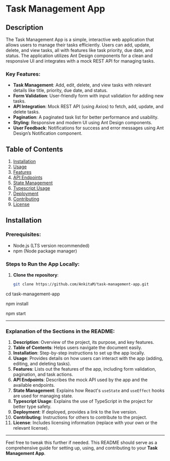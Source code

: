 # Task Management App

## Description

The Task Management App is a simple, interactive web application that allows users to manage their tasks efficiently. Users can add, update, delete, and view tasks, all with features like task priority, due date, and status. The application utilizes Ant Design components for a clean and responsive UI and integrates with a mock REST API for managing tasks.

### Key Features:
- **Task Management**: Add, edit, delete, and view tasks with relevant details like title, priority, due date, and status.
- **Form Validation**: User-friendly form with input validation for adding new tasks.
- **API Integration**: Mock REST API (using Axios) to fetch, add, update, and delete tasks.
- **Pagination**: A paginated task list for better performance and usability.
- **Styling**: Responsive and modern UI using Ant Design components.
- **User Feedback**: Notifications for success and error messages using Ant Design’s Notification component.

## Table of Contents

1. [Installation](#installation)
2. [Usage](#usage)
3. [Features](#features)
4. [API Endpoints](#api-endpoints)
5. [State Management](#state-management)
6. [Typescript Usage](#typescript-usage)
7. [Deployment](#deployment)
8. [Contributing](#contributing)
9. [License](#license)

## Installation

### Prerequisites:
- Node.js (LTS version recommended)
- npm (Node package manager)

### Steps to Run the App Locally:

1. **Clone the repository**:
   ```bash
   git clone https://github.com/AnkitaM/task-management-app.git

cd task-management-app

npm install

npm start


---

### Explanation of the Sections in the README:

1. **Description**: Overview of the project, its purpose, and key features.
2. **Table of Contents**: Helps users navigate the document easily.
3. **Installation**: Step-by-step instructions to set up the app locally.
4. **Usage**: Provides details on how users can interact with the app (adding, editing, and deleting tasks).
5. **Features**: Lists out the features of the app, including form validation, pagination, and task actions.
6. **API Endpoints**: Describes the mock API used by the app and the available endpoints.
7. **State Management**: Explains how React's `useState` and `useEffect` hooks are used for managing state.
8. **Typescript Usage**: Explains the use of TypeScript in the project for better type safety.
9. **Deployment**: If deployed, provides a link to the live version.
10. **Contributing**: Instructions for others to contribute to the project.
11. **License**: Includes licensing information (replace with your own or the relevant license).

---

Feel free to tweak this further if needed. This README should serve as a comprehensive guide for setting up, using, and contributing to your **Task Management App**.

